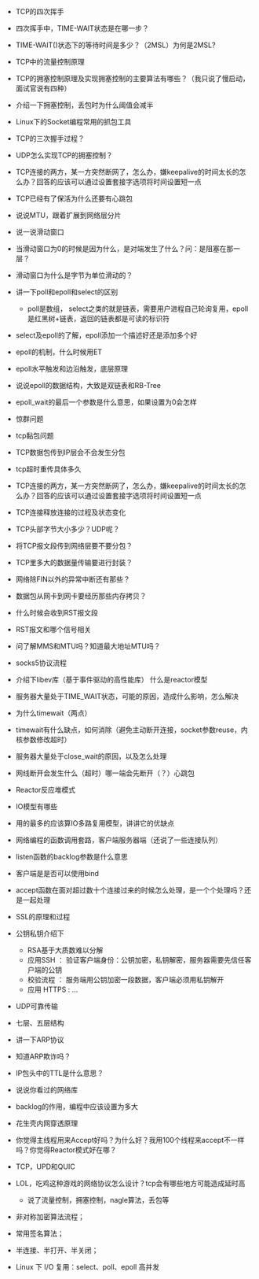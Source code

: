 - TCP的四次挥手
- 四次挥手中，TIME-WAIT状态是在哪一步？
- TIME-WAIT()状态下的等待时间是多少？（2MSL）为何是2MSL?
- TCP中的流量控制原理
- TCP的拥塞控制原理及实现拥塞控制的主要算法有哪些？（我只说了慢启动，面试官说有四种）
- 介绍一下拥塞控制，丢包时为什么阈值会减半
- Linux下的Socket编程常用的抓包工具

- TCP的三次握手过程？
- UDP怎么实现TCP的拥塞控制？

- TCP连接的两方，某一方突然断网了，怎么办，嫌keepalive的时间太长的怎么办？回答的应该可以通过设置套接字选项将时间设置短一点

- TCP已经有了保活为什么还要有心跳包

- 说说MTU，跟着扩展到网络层分片
- 说一说滑动窗口
- 当滑动窗口为0的时候是因为什么，是对端发生了什么？问：是阻塞在那一层？
- 滑动窗口为什么是字节为单位滑动的？

- 讲一下poll和epoll和select的区别
   - poll是数组， select之类的就是链表，需要用户进程自己轮询复用，epoll是红黑树+链表，返回的链表都是可读的标识符 

- select及epoll的了解，epoll添加一个描述好还是添加多个好
- epoll的机制，什么时候用ET
- epoll水平触发和边沿触发，底层原理
- 说说epoll的数据结构，大致是双链表和RB-Tree

- epoll_wait的最后一个参数是什么意思，如果设置为0会怎样

- 惊群问题

- tcp黏包问题
- TCP数据包传到IP层会不会发生分包
- tcp超时重传具体多久
- TCP连接的两方，某一方突然断网了，怎么办，嫌keepalive的时间太长的怎么办？回答的应该可以通过设置套接字选项将时间设置短一点

- TCP连接释放连接的过程及状态变化
- TCP头部字节大小多少？UDP呢？
- 将TCP报文段传到网络层要不要分包？
- TCP里多大的数据量传输要进行封装？

- 网络除FIN以外的异常中断还有那些？

- 数据包从网卡到网卡要经历那些内存拷贝？

- 什么时候会收到RST报文段
- RST报文和哪个信号相关
- 问了解MMS和MTU吗？知道最大地址MTU吗？

- socks5协议流程

- 介绍下libev库（基于事件驱动的高性能库） 什么是reactor模型


- 服务器大量处于TIME_WAIT状态，可能的原因，造成什么影响，怎么解决
- 为什么timewait（两点）
- timewait有什么缺点，如何消除（避免主动断开连接，socket参数reuse，内核参数修改超时）

- 服务器大量处于close_wait的原因，以及怎么处理
- 网线断开会发生什么（超时）哪一端会先断开（？）心跳包

- Reactor反应堆模式

- IO模型有哪些

- 用的最多的应该算IO多路复用模型，讲讲它的优缺点

- 网络编程的函数调用套路，客户端服务器端（还说了一些连接队列）
- listen函数的backlog参数是什么意思
- 客户端是是否可以使用bind

- accept函数在面对超过数十个连接过来的时候怎么处理，是一个个处理吗？还是一起处理

- SSL的原理和过程
- 公钥私钥介绍下
  - RSA基于大质数难以分解
  - 应用SSH ： 验证客户端身份：公钥加密，私钥解密，服务器需要先信任客户端的公钥
  - 校验流程 ： 服务端用公钥加密一段数据，客户端必须用私钥解开
  - 应用 HTTPS : ...

- UDP可靠传输

- 七层、五层结构

- 讲一下ARP协议

- 知道ARP欺诈吗？

- IP包头中的TTL是什么意思？

- 说说你看过的网络库

- backlog的作用，编程中应该设置为多大

- 花生壳内网穿透原理

- 你觉得主线程用来Accept好吗？为什么好？我用100个线程来accept不一样吗？你觉得Reactor模式好在哪？

- TCP，UPD和QUIC

- LOL，吃鸡这种游戏的网络协议怎么设计？tcp会有哪些地方可能造成延时高
  - 说了流量控制，拥塞控制，nagle算法，丢包等

- 非对称加密算法流程；
- 常用签名算法；

- 半连接、半打开、半关闭；

- Linux 下 I/O 复用：select、poll、epoll 高并发
